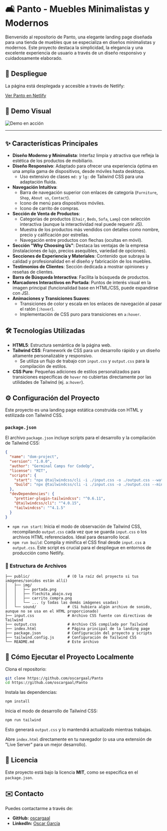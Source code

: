 # 🛋️ Panto - Muebles Minimalistas y Modernos

Bienvenido al repositorio de Panto, una elegante landing page diseñada para una tienda de muebles que se especializa en diseños minimalistas y modernos. Este proyecto destaca la simplicidad, la elegancia y una excelente experiencia de usuario a través de un diseño responsivo y cuidadosamente elaborado.

## 🚀 Despliegue

La página está desplegada y accesible a través de Netlify:

[Ver Panto en Netlify](https://panto-oscargaal.netlify.app/)

## 📸 Demo Visual


![Demo en acción](./images/panto-video.gif)

---

## ✨ Características Principales

- **Diseño Moderno y Minimalista**: Interfaz limpia y atractiva que refleja la estética de los productos de mobiliario.
- **Diseño Responsivo**: Adaptado para ofrecer una experiencia óptima en una amplia gama de dispositivos, desde móviles hasta desktops.
  - Uso extensivo de clases `md:` y `lg:` de Tailwind CSS para una adaptación fluida.
- **Navegación Intuitiva**:
  - Barra de navegación superior con enlaces de categoría (`Furniture`, `Shop`, `About us`, `Contact`).
  - Icono de menú para dispositivos móviles.
  - Icono de carrito de compras.
- **Sección de Venta de Productos**:
  - Categorías de productos (`Chair`, `Beds`, `Sofa`, `Lamp`) con selección interactiva (aunque la interactividad real puede requerir JS).
  - Muestra de los productos más vendidos con detalles como nombre, precio y calificación por estrellas.
  - Navegación entre productos con flechas (ocultas en móvil).
- **Sección "Why Choosing Us"**: Destaca las ventajas de la empresa (instalaciones de lujo, precios asequibles, variedad de opciones).
- **Secciones de Experiencia y Materiales**: Contenido que subraya la calidad y profesionalidad en el diseño y fabricación de los muebles.
- **Testimonios de Clientes**: Sección dedicada a mostrar opiniones y reseñas de clientes.
- **Barra de Búsqueda Interactiva**: Facilita la búsqueda de productos.
- **Marcadores Interactivos en Portada**: Puntos de interés visual en la imagen principal (funcionalidad base en HTML/CSS, puede expandirse con JS).
- **Animaciones y Transiciones Suaves**:
  - Transiciones de color y escala en los enlaces de navegación al pasar el ratón (`:hover`).
  - Implementación de CSS puro para transiciones en `a:hover`.

## 🛠️ Tecnologías Utilizadas

- **HTML5**: Estructura semántica de la página web.
- **Tailwind CSS**: Framework de CSS para un desarrollo rápido y un diseño altamente personalizable y responsivo.
  - Se utiliza un flujo de trabajo con `input.css` y `output.css` para la compilación de estilos.
- **CSS Puro**: Pequeñas adiciones de estilos personalizados para transiciones específicas de `hover` no cubiertas directamente por las utilidades de Tailwind (ej. `a:hover`).

## ⚙️ Configuración del Proyecto

Este proyecto es una landing page estática construida con HTML y estilizada con Tailwind CSS.

### `package.json`

El archivo `package.json` incluye scripts para el desarrollo y la compilación de Tailwind CSS:

```json
{
  "name": "dom-project",
  "version": "1.0.0",
  "author": "Germinal Camps for CodeOp",
  "license": "MIT",
  "scripts": {
    "start": "npx @tailwindcss/cli -i ./input.css -o ./output.css --watch",
    "build": "npx @tailwindcss/cli -i ./input.css -o ./output.css --minify"
  },
  "devDependencies": {
    "prettier-plugin-tailwindcss": "^0.6.11",
    "@tailwindcss/cli": "^4.0.15",
    "tailwindcss": "^4.1.5"
  }
}
```

- `npm run start`: Inicia el modo de observación de Tailwind CSS, recompilando `output.css` cada vez que se guarda `input.css` o los archivos HTML referenciados. Ideal para desarrollo local.
- `npm run build`: Compila y minifica el CSS final desde `input.css` a `output.css`. Este script es crucial para el despliegue en entornos de producción como Netlify.

### 📁 Estructura de Archivos

```
├── public/                 # (O la raíz del proyecto si tus imágenes/sonidos están allí)
│   ├── img/
│   │   ├── portada.png
│   │   ├── flechita_abajo.svg
│   │   ├── carrito_compra.png
│   │   └── ... (y todas las demás imágenes usadas)
│   └── sound/              # (Si hubiera algún archivo de sonido, aunque no se usa en el HTML proporcionado)
├── input.css               # Archivo CSS fuente con directivas de Tailwind
├── output.css              # Archivo CSS compilado por Tailwind
├── index.html              # Página principal de la landing page
├── package.json            # Configuración del proyecto y scripts
├── tailwind.config.js      # Configuración de Tailwind CSS
└── README.md               # Este archivo
```

## 🚀 Cómo Ejecutar el Proyecto Localmente

Clona el repositorio:

```bash
git clone https://github.com/oscargaal/Panto
cd https://github.com/oscargaal/Panto
```

Instala las dependencias:

```bash
npm install
```

Inicia el modo de desarrollo de Tailwind CSS:

```bash
npm run tailwind
```

Esto generará `output.css` y lo mantendrá actualizado mientras trabajas.

Abre `index.html` directamente en tu navegador (o usa una extensión de "Live Server" para un mejor desarrollo).

## 📄 Licencia

Este proyecto está bajo la licencia **MIT**, como se especifica en el `package.json`.

## ✉️ Contacto

Puedes contactarme a través de:

* **GitHub:** [oscargaal](https://github.com/oscargaal)
* **LinkedIn:** [Oscar García](https://www.linkedin.com/in/oscar-garc%C3%ADa-b4a755308/)
